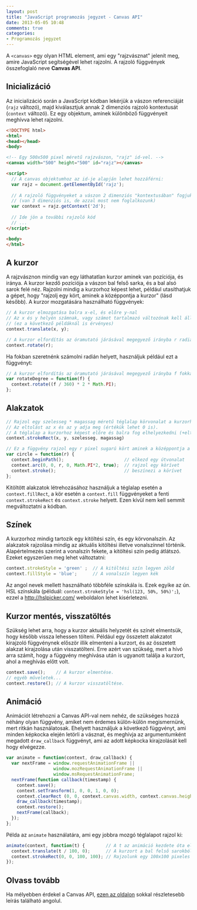 ```yaml
---
layout: post
title: "JavaScript programozás jegyzet - Canvas API"
date: 2013-05-05 10:48
comments: true
categories: 
- Programozás jegyzet
---
```


A `<canvas>` egy olyan HTML element, ami egy "rajzvásznat" jelenít meg, amire JavaScript segítségével lehet rajzolni. A rajzoló függvények összefoglaló neve **Canvas API**.

<!-- more -->

Inicializáció
-------------

Az inicializáció során a JavaScript kódban lekérjük a vászon referenciáját (`rajz` változó), majd kiválasztjuk annak 2 dimenziós rajzoló kontextusát (`context` változó). Ez egy objektum, aminek különböző függvényeit meghívva lehet rajzolni.

```html
<!DOCTYPE html>
<html>
<head></head>
<body>

<!-- Egy 500x500 pixel méretű rajzvászon, "rajz" id-vel. -->
<canvas width="500" height="500" id="rajz"></canvas>

<script>
  // A canvas objektumhoz az id-je alapján lehet hozzáférni:
  var rajz = document.getElementById('rajz');
  
  // A rajzoló függvényeket a vászon 2 dimenziós "kontextusában" fogjuk használni
  // (van 3 dimenziós is, de azzal most nem foglalkozunk)
  var context = rajz.getContext('2d');
  
  // Ide jön a további rajzoló kód
  // ...
</script>

<body>
</html>
```

A kurzor
--------

A rajzvásznon mindig van egy láthatatlan kurzor aminek van pozíciója, és iránya. A kurzor kezdő pozíciója a vászon bal felső sarka, és a bal alsó sarok felé néz. Rajzolni mindig a kurzorhoz képest lehet, például utasíthatjuk a gépet, hogy "rajzolj egy kört, aminek a középpontja a kurzor" (lásd később). A kurzor mozgatására használható függvények:

```javascript
// A kurzor elmozgatása balra x-el, és előre y-nal
// Az x és y helyén számnak, vagy számot tartalmazó változónak kell állnia!
// (ez a következő példáknál is érvényes)
context.translate(x, y);

// A kurzor elfordítás az óramutató járásával megegyező irányba r radiánnal
context.rotate(r);
```

Ha fokban szeretnénk számolni radián helyett, használjuk például ezt a függvényt:
```javascript
// A kurzor elfordítás az óramutató járásával megegyező irányba f fokkal
var rotateDegree = function(f) {
  context.rotate((f / 360) * 2 * Math.PI);
};
```

Alakzatok
---------

```javascript
// Rajzol egy szelesseg * magassag méretű téglalap körvonalat a kurzorhoz képest eltolva.
// Az eltolást az x és az y adja meg (értékük lehet 0 is).
// A téglalap a kurzorhoz képest előre és balra fog elhelyezkedni (+eltolás).
context.strokeRect(x, y, szelesseg, magassag)

// Ez a függvény rajzol egy r pixel sugarú kört aminek a középpontja a kurzor
var circle = function(r) {
  context.beginPath();                       // elkezd egy útvonalat
  context.arc(0, 0, r, 0, Math.PI*2, true);  // rajzol egy körívet
  context.stroke();                          // beszínezi a körívet
};
```

Kitöltött alakzatok létrehozásához használjuk a téglalap esetén a `context.fillRect`, a kör esetén a `context.fill` függvényeket a fenti `context.strokeRect` és `context.stroke` helyett. Ezen kívül nem kell semmit megváltoztatni a kódban.

Színek
------

A kurzorhoz mindig tartozik egy kitöltési szín, és egy körvonalszín. Az alakzatok rajzolása mindig az aktuális kitöltési illetve vonalszínnel történik. Alapértelmezés szerint a vonalszín fekete, a kitöltési szín pedig átlátszó. Ezeket egyszerűen meg lehet változtatni:

```javascript
context.strokeStyle = 'green' ;  // A kitöltési szín legyen zöld
context.fillStyle = 'blue';      // A vonalszín legyen kék
```

Az angol nevek mellett használható többféle színskála is. Ezek egyike az ún. HSL színskála (példuál: `context.strokeStyle = 'hsl(123, 50%, 50%)';`), ezzel a http://hslpicker.com/ weboldalon lehet kisérletezni.

Kurzor mentés, visszatöltés
---------------------------

Szükség lehet arra, hogy a kurzor aktuális helyzetét és színét elmentsük, hogy később vissza lehessen tölteni. Például egy összetett alakzatot kirajzoló függvénynek először illik elmenteni a kurzort, és az összetett alakzat kirajzolása után visszatölteni. Erre azért van szükség, mert a hívó arra számít, hogy a függvény meghívása után is ugyanott találja a kurzort, ahol a meghívás előtt volt.

```javascript
context.save();    // A kurzor elmentése.
// egyéb műveletek...
context.restore(); // A kurzor visszatöltése.
```

Animáció
--------

Animációt létrehozni a Canvas API-val nem nehéz, de szükséges hozzá néhány olyan függvény, amiket nem érdemes külön-külön megismernünk, mert ritkán használatosak. Ehelyett használjuk a következő függvényt, ami minden képkocka elején letörli a vásznat, és meghívja az argumentumként megadott `draw_callback` függvényt, ami az adott képkocka kirajzolását kell hogy elvégezze.

```javascript
var animate = function(context, draw_callback) {
  var nextFrame = window.requestAnimationFrame ||
                  window.mozRequestAnimationFrame ||
                  window.msRequestAnimationFrame;
  nextFrame(function callback(timestamp) {
    context.save();
    context.setTransform(1, 0, 0, 1, 0, 0);
    context.clearRect (0, 0, context.canvas.width, context.canvas.height);
    draw_callback(timestamp);
    context.restore();
    nextFrame(callback);
  });
};
```

Példa az `animate` használatára, ami egy jobbra mozgó téglalapot rajzol ki:

```javascript
animate(context, function(t) {        // A t az animáció kezdete óta eltelt idő (ms-ben).
  context.translate(t / 100, 0);      // A kurzort a bal felső sarokból balra mozgatjuk.
  context.strokeRect(0, 0, 100, 100); // Rajzolunk egy 100x100 pixeles téglalapot.
});
```

Olvass tovább
-------------

Ha mélyebben érdekel a Canvas API, [ezen az oldalon](https://developer.mozilla.org/en-US/docs/HTML/Canvas/Tutorial) sokkal részletesebb leírás található angolul.
